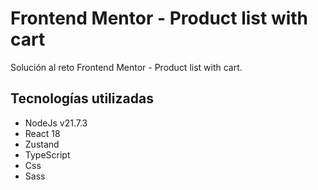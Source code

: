# Frontend Mentor - Product list with cart

Solución al reto Frontend Mentor - Product list with cart.

## Tecnologías utilizadas

- NodeJs v21.7.3
- React 18
- Zustand
- TypeScript
- Css
- Sass


